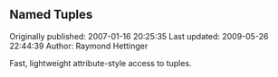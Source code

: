 ## Named Tuples 
Originally published: 2007-01-16 20:25:35 
Last updated: 2009-05-26 22:44:39 
Author: Raymond Hettinger 
 
Fast, lightweight attribute-style access to tuples.